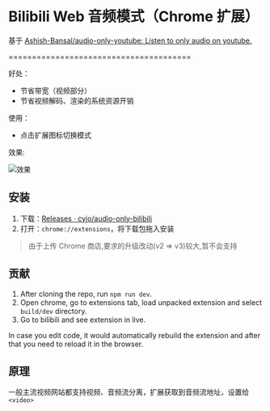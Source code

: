 # Bilibili Web 音频模式（Chrome 扩展）

基于 [Ashish-Bansal/audio-only-youtube: Listen to only audio on youtube.](https://github.com/Ashish-Bansal/audio-only-youtube)

=======================================

好处：
- 节省带宽（视频部分）
- 节省视频解码、渲染的系统资源开销

使用：
- 点击扩展图标切换模式

效果:

![效果](https://pic3.zhimg.com/80/v2-a62fb0dd18360c753d1b03f9a7abee6a_720w.jpg)

## 安装

1. 下载：[Releases · cyio/audio-only-bilibili](https://github.com/cyio/audio-only-bilibili/releases)
2. 打开：`chrome://extensions`，将下载包拖入安装

> 由于上传 Chrome 商店,要求的升级改动(v2 => v3)较大,暂不会支持

## 贡献

1. After cloning the repo,  run `npm run dev`.
2. Open chrome, go to extensions tab, load unpacked extension and select
   `build/dev` directory.
3. Go to bilibili and see extension in live.

In case you edit code, it would automatically rebuild the extension and after
that you need to reload it in the browser.

## 原理

一般主流视频网站都支持视频、音频流分离，扩展获取到音频流地址，设置给`<video>`
